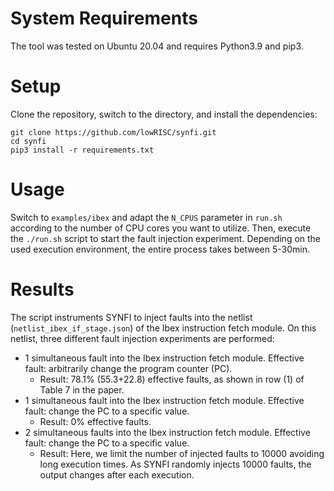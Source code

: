# System Requirements
The tool was tested on Ubuntu 20.04 and requires Python3.9 and pip3.
# Setup
Clone the repository, switch to the directory, and install the dependencies:
```
git clone https://github.com/lowRISC/synfi.git
cd synfi
pip3 install -r requirements.txt
```
# Usage
Switch to ```examples/ibex``` and adapt the ```N_CPUS``` parameter in ```run.sh``` according to the number of CPU cores you want to utilize.
Then, execute the ```./run.sh``` script to start the fault injection experiment. Depending on the used execution environment, the entire process takes between 5-30min.
# Results
The script instruments SYNFI to inject faults into the netlist (```netlist_ibex_if_stage.json```) of the Ibex instruction fetch module. On this netlist, three different fault injection experiments are performed:
- 1 simultaneous fault into the Ibex instruction fetch module. Effective fault: arbitrarily change the program counter (PC).
  - Result: 78.1% (55.3+22.8) effective faults, as shown in row (1) of Table 7 in the paper.
- 1 simultaneous fault into the Ibex instruction fetch module. Effective fault: change the PC to a specific value.
  - Result: 0% effective faults.
- 2 simultaneous faults into the Ibex instruction fetch module. Effective fault: change the PC to a specific value.
  - Result: Here, we limit the number of injected faults to 10000 avoiding long execution times. As SYNFI randomly injects 10000 faults, the output changes after each execution.
